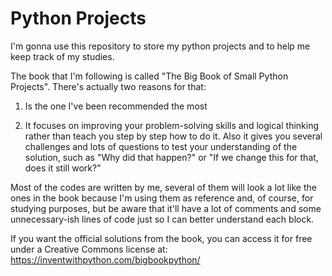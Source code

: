 # Python Projects

I'm gonna use this repository to store my python projects and to help me keep track of my studies.

The book that I'm following is called "The Big Book of Small Python Projects". There's actually two reasons for that:

1. Is the one I've been recommended the most

2. It focuses on improving your problem-solving skills and logical thinking rather than teach you step by step how to do it. Also it gives you several challenges and lots of questions to test your understanding of the solution, such as "Why did that happen?" or "If we change this for that, does it still work?"

Most of the codes are written by me, several of them will look a lot like the ones in the book because I'm using them as reference and, of course, for studying purposes, but be aware that it'll have a lot of comments and some unnecessary-ish lines of code just so I can better understand each block.

If you want the official solutions from the book, you can access it for free under a Creative Commons license at: https://inventwithpython.com/bigbookpython/